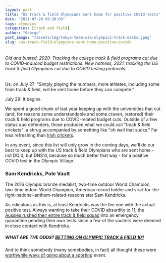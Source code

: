 ```yaml
---
layout: post
title: "US track & field Olympians sent home for positive COVID tests"
date: "2021-07-29 09:30:00"
tags: olympics
categories: [track and field]
author: "George"
post_image: "/assets/img/tokyo-team-usa-olympics-track-masks.jpeg"
slug: /us-track-field-olympians-sent-home-positive-covid/
---
```


<h6>Old and busted, 2020: Tracking the college track & field programs cut due to COVID-induced budget restrictions. New hotness, 2021: tracking the US track & field Olympians cut due to COVID testing protocols.</h6>

Us, on July 27: "Simply playing the numbers, more athletes, including some from track & field, will be sent home before they can compete."

July 29: It begins.

We spent a good chunk of last year keeping up with the universities that cut (and, for reasons some understandable and some craven, restored) their track & field programs due to COVID-related budget cuts. Outside of a few status quo defenders, those produced what we could call "track & field crickets": a shrug accompanied by something like "oh well that sucks." Far less refreshing than [Irish crickets](https://podcasts.apple.com/us/podcast/victory-the-podcast/id1517406283).

In any event, since this list will only grow in the coming days, we'll do our best to keep up with the US track & field Olympians who are sent home - not DQ'd, but DNS'd, because so much better that way - for a positive COVID test in the Olympic Village.

### Sam Kendricks, Pole Vault

The 2016 Olympic bronze medalist, two-time outdoor World Champion, two-time indoor World Champion, American record holder and viral-for-the-right-national-anthem-related-reasons star Sam Kendricks.

As ridiculous as this is, at least Kendricks was the the one with the actual positive test. Always wanting to take their COVID absurdity to 11, the [Aussies rushed their entire track & field squad](https://www.theguardian.com/sport/2021/jul/29/olympic-athletes-fear-domino-effect-as-pole-vaulters-test-positive-for-covid) into an emergency quarantine pending their own tests since a few of the vaulters were deemed in close contact with Kendricks.

##### WHAT ARE THE ODDS? [BETTING ON OLYMPIC TRACK & FIELD 101](https://nalathletics.com/blog/2021/07/28/olympic-track-field-sports-betting-primer)

And to think somebody (many somebodies, in fact) all thought these were [worthwhile ways of going about a sporting](https://nalathletics.com/blog/2021/07/27/covid-olympics-track-field-worth) event.
